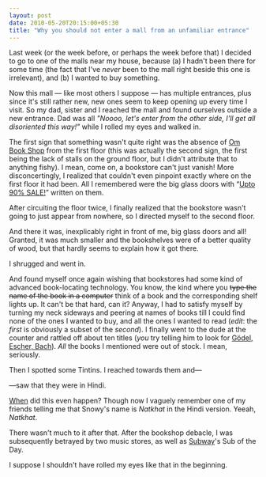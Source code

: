 ```yaml
---
layout: post
date: 2010-05-20T20:15:00+05:30
title: "Why you should not enter a mall from an unfamiliar entrance"
---
```


Last week (or the week before, or perhaps the week before that) I decided to go to one of the malls near my house, because (a) I hadn't been there for some time (the fact that I've *never* been to the mall right beside this one is irrelevant), and (b) I wanted to buy something.

Now this mall — like most others I suppose — has multiple entrances, plus since it's still rather new, new ones seem to keep opening up every time I visit. So my dad, sister and I reached the mall and found ourselves outside a new entrance. Dad was all *"Noooo, let's enter from the other side, I'll get all disoriented this way!"* while I rolled my eyes and walked in.

The first sign that something wasn't quite right was the absence of [Om Book Shop][om] from the first floor (this was actually the second sign, the first being the lack of stalls on the ground floor, but I didn't attribute that to anything fishy). I mean, come on, a bookstore can't just vanish! More disconcertingly, I realized that couldn't even pinpoint exactly where on the first floor it had been. All I remembered were the big glass doors with “[Upto 90% SALE!][1]” written on them.

After circuiting the floor twice, I finally realized that the bookstore wasn't going to just appear from nowhere, so I directed myself to the second floor.

And there it was, inexplicably right in front of me, big glass doors and all! Granted, it was much smaller and the bookshelves were of a better quality of wood, but that hardly seems to explain how it got there.

I shrugged and went in.

And found myself once again wishing that bookstores had some kind of advanced book-locating technology. You know, the kind where you <del>type the name of the book in a computer</del> think of a book and the corresponding shelf lights up. It can't be that hard, can it? Anyway, I had to satisfy myself by turning my neck sideways and peering at names of books till I could find none of the ones I wanted to buy, and all the ones I wanted to read (*edit*: the *first* is obviously a subset of the *second*). I finally went to the dude at the counter and rattled off about ten titles (*you* try telling him to look for [Gödel, Escher, Bach][geb]). *All* the books I mentioned were out of stock. I mean, seriously.

Then I spotted some Tintins. I reached towards them and—

—saw that they were in Hindi.

[When][2] did this even happen? Though now I vaguely remember one of my friends telling me that Snowy's name is *Natkhat* in the Hindi version. Yeeah, *Natkhat*.

There wasn't much to it after that. After the bookshop debacle, I was subsequently betrayed by two music stores, as well as [Subway][subway]'s Sub of the Day.

I suppose I shouldn't have rolled my eyes like that in the beginning.

[om]: http://www.ombooks.com/
[1]: http://sahilb.blogspot.com/2008/06/yuiop.html
[geb]: http://en.wikipedia.org/wiki/Godel,_Escher,_Bach
[2]: http://www.dnaindia.com/lifestyle/report_jai-hind-says-tintin_1369625
[subway]: http://www.subway.com/subwayroot/index.aspx